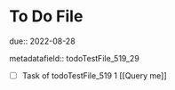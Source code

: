 # To Do File

due:: 2022-08-28

metadatafield:: todoTestFile_519_29

- [ ] Task of todoTestFile_519 1 [[Query me]]
